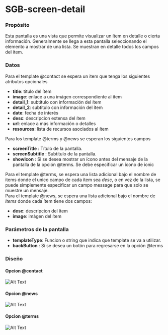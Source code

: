<h1>SGB-screen-detail</h1>

<h3>Propósito</h3>

Esta pantalla es una vista que permite visualizar un ítem en detalle o cierta información.  Generalmente se llega a esta pantalla seleccionando el elemento a mostrar de una lista.   Se muestran en detalle todos los campos del ítem.

<h3>Datos</h3>

Para el template @contact se espera un item que tenga los siguientes atributos opcionales

- **title**: título del ítem
- **image**: enlace a una imágen correspondiente al ítem
- **detail\_1**: subtitulo con información del ítem
- **detail\_2**: subtitulo con información del ítem
- **date**: fecha de interés 
- **desc**: descripcion extensa del ítem
- **url**: enlace a más información o detalles
- **resources**: lista de recursos asociados al ítem

Para los template @terms y @news se esperan los siguientes campos 

- **screenTitle** : Título de la pantalla.
- **screenSubtitle** : Subtítulo de la pantalla.
- **showIcon** : Si se desea mostrar un ícono antes del mensaje de la pantalla de la opción @terms. Se debe especificar un ícono de ionic


Para el template @terms, se espera una lista adicional bajo el nombre de items donde el unico campo de cada ítem sea *desc*, o en vez de la lista, se puede simplemente especificar un campo message para que solo se muestre un mensaje. <br/>
Para el template @news, se espera una lista adicional bajo el nombre de *items* donde cada ítem tiene dos campos: 

- **desc**: descripcion del ítem
- **image**: imágen del ítem

<h3>Parámetros de la pantalla</h3>

- **templateType**: Funcion o string que indica que template se va a utilizar.
- **backButton** : Si se desea un botón para regresarse en la opción @terms

<h3>Diseño</h3>

<h4> Opcion @contact </h4>

![Alt Text](https://s3.amazonaws.com/megazord-framework/balsamiq+mockups/sgb-screen-detail-contact.png)


<h4> Opcion @news </h4>

![Alt Text](https://s3.amazonaws.com/megazord-framework/balsamiq+mockups/sgb-screen-detail-news.png)


<h4> Opcion @terms </h4>

![Alt Text](https://s3.amazonaws.com/megazord-framework/balsamiq+mockups/sgb-screen-detail-terms.png)

